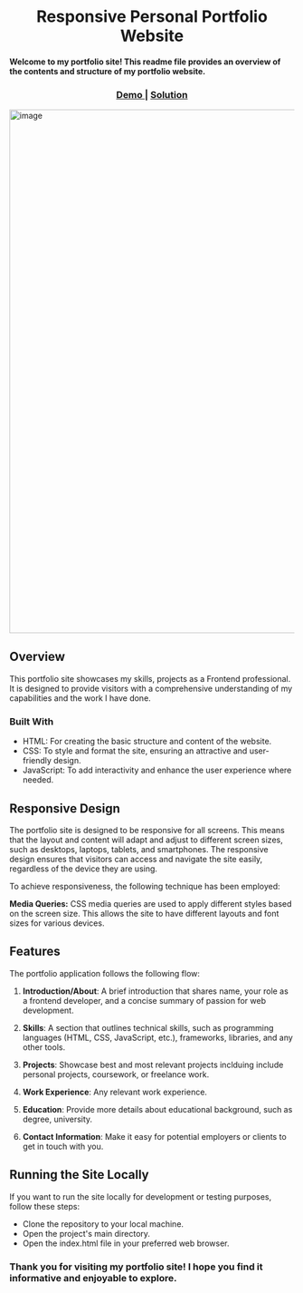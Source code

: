 

<h1 align="center">Responsive Personal Portfolio Website</h1>
<h4>Welcome to my portfolio site! This readme file provides an overview of the contents and structure of my portfolio website.</h4>
<div align="center">
  <h3>
    <a href="https://gayathri1462.github.io/Gayathri_Portfolio/" target="_blank" rel=“noreferrer”>
      Demo
    </a>
    <span> | </span>
    <a href="https://github.com/gayathri1462/Gayathri_Portfolio" target="_blank" rel=“noreferrer”>
      Solution
    </a>
  </h3>
</div>

<!-- OVERVIEW -->
<img width="924" alt="image" src="https://github.com/gayathri1462/Gayathri_Portfolio/assets/42805318/1a8076f5-8c06-4315-b095-8639ec3e89bd">

## Overview
<p>This portfolio site showcases my skills, projects as a Frontend professional. It is designed to provide visitors with a comprehensive understanding of my capabilities and the work I have done.</p>

### Built With
- HTML: For creating the basic structure and content of the website.
- CSS: To style and format the site, ensuring an attractive and user-friendly design.
- JavaScript: To add interactivity and enhance the user experience where needed.

## Responsive Design
The portfolio site is designed to be responsive for all screens. This means that the layout and content will adapt and adjust to different screen sizes, such as desktops, laptops, tablets, and smartphones. The responsive design ensures that visitors can access and navigate the site easily, regardless of the device they are using.

To achieve responsiveness, the following technique has been employed:

**Media Queries:** CSS media queries are used to apply different styles based on the screen size. This allows the site to have different layouts and font sizes for various devices.

## Features

The portfolio application follows the following flow:

1. **Introduction/About**: A brief introduction that shares name, your role as a frontend developer, and a concise summary of passion for web development.

2. **Skills**: A section that outlines technical skills, such as programming languages (HTML, CSS, JavaScript, etc.), frameworks, libraries, and any other tools.

3. **Projects**: Showcase best and most relevant projects inclduing include personal projects, coursework, or freelance work.

4. **Work Experience**: Any relevant work experience.

5. **Education**: Provide more details about educational background, such as degree, university.

6. **Contact Information**: Make it easy for potential employers or clients to get in touch with you. 
   
## Running the Site Locally
If you want to run the site locally for development or testing purposes, follow these steps:
- Clone the repository to your local machine.
- Open the project's main directory.
- Open the index.html file in your preferred web browser.

### Thank you for visiting my portfolio site! I hope you find it informative and enjoyable to explore.
